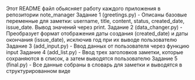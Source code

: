 Этот README файл обьясняет работу каждого приложения в репозитории note_manager
Задание 1 (greetings.py) - Описаны базовые переменные для заметки: username, title, content, status, created_date, issue_date. Вывод значений через print.
Задание 2 (data_changer.py) - Преобразует формат отображения даты создания (created_date) и даты окончания (issue_date), исключив год при их выводе пользователю
Задание 3 (add_input.py) - Ввод данных от пользователя через функцию input
Задание 4 (add_list.py) - Ввод трех заголовков заметки, которые сохраняются в список, а затем выводятся пользователю
Задание 5 (final.py) - Все данные собраны в словарь для заметки и выводятся в структурированном виде
